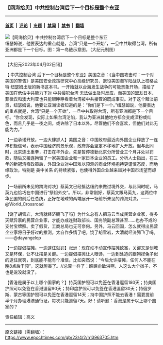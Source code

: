 ### 【网海拾贝】中共控制台湾后下一个目标是整个东亚

---

#### [首页](../../../..?n13963705) &nbsp;|&nbsp; [评论](../../../../../epoch-comment?n13963705) &nbsp;|&nbsp; [专题](../../../../../epoch-special?n13963705) &nbsp;|&nbsp; [禁闻](../../../../../epoch-news?n13963705) &nbsp;|&nbsp; [禁书](../../../../../books?n13963705) &nbsp;|&nbsp; [翻墙](https://github.com/gfw-breaker/nogfw/blob/master/README.md?n13963705)


<div><img alt="【网海拾贝】中共控制台湾后下一个目标是整个东亚" class="attachment-djy_600_400 size-djy_600_400 wp-post-image" src="https://i.epochtimes.com/assets/uploads/2023/04/id13963730-First-Island-Chain_DJY-.jpeg"/>
<div class="caption">
 纽瑟姆说，他要表达的重点就是，台湾“只是一个开始”，一旦中共取得台湾，所有亚洲都是下一个目标。图：第一岛链示意图。（大纪元制图）
</div></div><hr/><div class="post_content" id="artbody" itemprop="articleBody">
 <!-- article content begin -->
 <p>
  【大纪元2023年04月02日讯】
 </p>
 <p>
  【
  <ok href="https://www.epochtimes.com/gb/tag/%E4%B8%AD%E5%85%B1%E6%8E%A7%E5%88%B6%E5%8F%B0%E6%B9%BE.html">
   中共控制台湾
  </ok>
  后下一个目标是整个东亚】美国之音：《当中国攻击时：一个对美国的警告》是美国安全政策研究中心高级研究员、退役美国海军陆战队上校格兰特·纽瑟姆出版的新书这本书。一开始就以台海发生战争的可能景象开场，描绘了美国在低估中共能力下对
  <ok href="https://www.epochtimes.com/gb/tag/%E4%B8%AD%E5%85%B1%E4%BE%B5%E7%8A%AF%E5%8F%B0%E6%B9%BE.html">
   中共侵犯台湾
  </ok>
  无法做出及时反应，而美国的盟友日本、菲律宾和澳大利亚也只能眼睁睁看着台湾被中共接管的既成事实。对于这个黯淡前景，纽瑟姆说，他要让亚洲读者知道的是：“你们是下一个。”纽瑟姆说，他要表达的重点就是，台湾“只是一个开始”，一旦中共取得台湾，所有亚洲都是下一个目标。“你会发现，实际上如果台湾沦陷，我认为亚洲其他地方都会变成深粉或红色，而且几乎是一夜之间，或许除了日本以外。尽管他们不会喜欢，但他们对此无能为力。”
 </p>
 <p>
  【一边承诺开放，一边大肆抓人】美国之音：中国政府最近向外国企业释放了一连串积极信号，表示中国经济前景乐观，政府亦会坚定不移地扩大开放。但与此同时，北京连出重拳，打击在华外企，先是暂停德勤北京分所营业三个月并处以罚款，随后又接连拘留了一家美国企业和一家日本企业的员工。分析人士指出，在三年的新冠清零政策后，外国企业对中国难以预测的商业环境抱持更谨慎态度，而地缘政治，特别是
  <ok href="https://www.epochtimes.com/gb/tag/%E7%BE%8E%E4%B8%AD%E5%85%B3%E7%B3%BB.html">
   美中关系
  </ok>
  的持续紧张，也使得外国企业越来越对中国市场望而却步。
 </p>
 <p>
  【一场前所未见的跨海对决】蔡英文已经抵达纽约来做过境外交，与此同时呢，马英九也恰巧在中国进行“祭祖外交”。所以，非常刚好，蔡英文跟马英九，这两位中华民国的前后任总统，正好在地球的两端展开一场前所未见的跨海对决。——@World_Crossroad
 </p>
 <p>
  【饶了胡雪岩，大清就经济腾飞了吗】为什么总有人把马云当成民营企业家，得多天赋异禀的民营企业家，才能办成连财政部长、国务院副总理甚至……也办不成的支付宝牌照。卖了假货，工商总局也无可奈何。另外，马云回国，怎么就得出民营企业家将日子好过的推测。太自作多情了吧。饶了胡雪岩，大清就经济腾飞了吗。——@dayangelcp
 </p>
 <p>
  【一边提倡摆摊，一边逮住就罚】张洲：现在动不动宣传摆摊致富，关键又是创城又是环保，让不让摆是关键。一边提倡摆摊让人眼馋，一边到处追的跟狗撵兔子似的逮住就罚，到底能不能有个准信，比如突然说：“今后允许摆摊，任何人不能在晚8点后干预”，这就厉害了。//总算一样了：瞧瞧俞敏洪啊，人这么大个摊子，不也是说没就没了。
 </p>
 <p>
  【香港是属于以上哪个国家的？】持英国护照可以免签在香港逗留180天；持美国护照可以免签在香港逗留90天；持印度护照可以免签在香港逗留30天；持俄罗斯、蒙古等国护照可以免签在香港逗留14天；持中国护照不能去香港！需要提前半个月办理港澳通行证，每次只能逗留7天。好！请听题：香港是属于以上哪个国家的？
 </p>
 <p>
  责任编辑：高义
 </p>
 <!-- article content end -->
 <div id="below_article_ad">
 </div>
</div>


---

原文链接（需翻墙）：https://www.epochtimes.com/gb/23/4/2/n13963705.htm